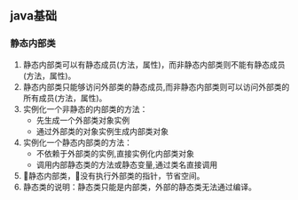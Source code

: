 ## java基础
### 静态内部类
1. 静态内部类可以有静态成员(方法，属性)，而非静态内部类则不能有静态成员(方法，属性)。 
2. 静态内部类只能够访问外部类的静态成员,而非静态内部类则可以访问外部类的所有成员(方法，属性)。 
3. 实例化一个非静态的内部类的方法： 
   * 先生成一个外部类对象实例 
   * 通过外部类的对象实例生成内部类对象 
4. 实例化一个静态内部类的方法： 
   * 不依赖于外部类的实例,直接实例化内部类对象 
   * 调用内部静态类的方法或静态变量,通过类名直接调用 
5. 静态内部类，没有执行外部类的指针，节省空间。
6. 静态类的说明：静态类只能是内部类，外部的静态类无法通过编译。